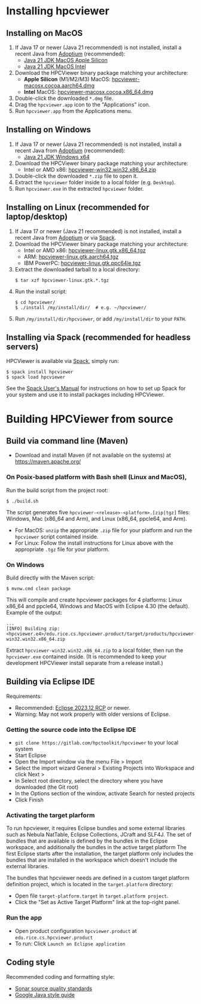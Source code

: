 <!--
SPDX-FileCopyrightText: 2024 Contributors to the HPCToolkit Project

SPDX-License-Identifier: CC-BY-4.0
-->

# Installing hpcviewer

## Installing on MacOS

1. If Java 17 or newer (Java 21 recommended) is not installed, install a recent Java from [Adoptium](https://adoptium.net/temurin/releases/?version=21&os=mac) (recommended):
   - [Java 21 JDK MacOS Apple Silicon](https://github.com/adoptium/temurin21-binaries/releases/download/jdk-21.0.4%2B7/OpenJDK21U-jdk_aarch64_mac_hotspot_21.0.4_7.pkg)
   - [Java 21 JDK MacOS Intel](https://github.com/adoptium/temurin21-binaries/releases/download/jdk-21.0.4%2B7/OpenJDK21U-jdk_x64_mac_hotspot_21.0.4_7.pkg)
1. Download the HPCViewer binary package matching your architecture:
   - **Apple Silicon** (M1/M2/M3) MacOS: [hpcviewer-macosx.cocoa.aarch64.dmg](https://gitlab.com/hpctoolkit/hpcviewer/-/releases/permalink/latest/downloads/hpcviewer-macosx.cocoa.aarch64.dmg)
   - **Intel** MacOS: [hpcviewer-macosx.cocoa.x86_64.dmg](https://gitlab.com/hpctoolkit/hpcviewer/-/releases/permalink/latest/downloads/hpcviewer-macosx.cocoa.x86_64.dmg)
1. Double-click the downloaded `*.dmg` file.
1. Drag the `hpcviewer.app` icon to the "Applications" icon.
1. Run `hpcviewer.app` from the Applications menu.

## Installing on Windows

1. If Java 17 or newer (Java 21 recommended) is not installed, install a recent Java from [Adoptium](https://adoptium.net/temurin/releases/?version=21&os=windows) (recommended):
   - [Java 21 JDK Windows x64](https://github.com/adoptium/temurin21-binaries/releases/download/jdk-21.0.4%2B7/OpenJDK21U-jdk_x64_windows_hotspot_21.0.4_7.msi)
1. Download the HPCViewer binary package matching your architecture:
   - Intel or AMD x86: [hpcviewer-win32.win32.x86_64.zip](https://gitlab.com/hpctoolkit/hpcviewer/-/releases/permalink/latest/downloads/hpcviewer-win32.win32.x86_64.zip)
1. Double-click the downloaded `*.zip` file to open it.
1. Extract the `hpcviewer` folder inside to a local folder (e.g. `Desktop`).
1. Run `hpcviewer.exe` in the extracted `hpcviewer` folder.

## Installing on Linux (recommended for laptop/desktop)

1. If Java 17 or newer (Java 21 recommended) is not installed, install a recent Java from [Adoptium](https://adoptium.net/temurin/releases/?version=32&os=linux) or via [Spack](https://spack.io).
1. Download the HPCViewer binary package matching your architecture:
   - Intel or AMD x86: [hpcviewer-linux.gtk.x86_64.tgz](https://gitlab.com/hpctoolkit/hpcviewer/-/releases/permalink/latest/downloads/hpcviewer-linux.gtk.x86_64.tgz)
   - ARM: [hpcviewer-linux.gtk.aarch64.tgz](https://gitlab.com/hpctoolkit/hpcviewer/-/releases/permalink/latest/downloads/hpcviewer-linux.gtk.aarch64.tgz)
   - IBM PowerPC: [hpcviewer-linux.gtk.ppc64le.tgz](https://gitlab.com/hpctoolkit/hpcviewer/-/releases/permalink/latest/downloads/hpcviewer-linux.gtk.ppc64le.tgz)
1. Extract the downloaded tarball to a local directory:
   ```console
   $ tar xzf hpcviewer-linux.gtk.*.tgz
   ```
1. Run the install script:
   ```console
   $ cd hpcviewer/
   $ ./install /my/install/dir/  # e.g. ~/hpcviewer/
   ```
1. Run `/my/install/dir/hpcviewer`, or add `/my/install/dir` to your `PATH`.

## Installing via Spack (recommended for headless servers)

HPCViewer is available via [Spack](https://spack.io), simply run:

```console
$ spack install hpcviewer
$ spack load hpcviewer
```

See the [Spack User's Manual] for instructions on how to set up Spack for your system and use it to install packages including HPCViewer.

# Building HPCViewer from source

## Build via command line (Maven)

- Download and install Maven (if not available on the systems) at https://maven.apache.org/

### On Posix-based platform with Bash shell (Linux and MacOS),

Run the build script from the project root:

```console
$ ./build.sh
```

The script generates five `hpcviewer-<release>-<platform>.[zip|tgz]` files: Windows, Mac (x86_64 and Arm), and Linux (x86_64, ppcle64, and Arm).

- For MacOS: `unzip` the appropriate `.zip` file for your platform and run the `hpcviewer` script contained inside.
- For Linux: Follow the install instructions for Linux above with the appropriate `.tgz` file for your platform.

### On Windows

Build directly with the Maven script:

```console
$ mvnw.cmd clean package
```

This will compile and create hpcviewer packages for 4 platforms: Linux x86_64 and ppcle64, Windows and MacOS with Eclipse 4.30 (the default). Example of the output:

```
...
[INFO] Building zip: <hpcviewer.e4>/edu.rice.cs.hpcviewer.product/target/products/hpcviewer-win32.win32.x86_64.zip
```

Extract `hpcviewer-win32.win32.x86_64.zip` to a local folder, then run the `hpcviewer.exe` contained inside. (It is recommended to keep your development HPCViewer install separate from a release install.)

## Building via Eclipse IDE

Requirements:

- Recommended: [Eclipse 2023.12 RCP](https://www.eclipse.org/downloads/packages/release/2023-12/r/eclipse-ide-rcp-and-rap-developers) or newer.
- Warning: May not work properly with older versions of Eclipse.

### Getting the source code into the Eclipse IDE

- `git clone https://gitlab.com/hpctoolkit/hpcviewer` to your local system
- Start Eclipse
- Open the Import window via the menu File > Import
- Select the import wizard General > Existing Projects into Workspace and click Next >
- In Select root directory, select the directory where you have downloaded (the Git root)
- In the Options section of the window, activate Search for nested projects
- Click Finish

### Activating the target plarform

To run hpcviewer, it requires Eclipse bundles and some external libraries such as Nebula NatTable, Eclipse Collections, JCraft and SLF4J. The set of bundles that are available is defined by the bundles in the Eclipse workspace, and additionally the bundles in the active target platform The first Eclipse starts after the installation, the target platform only includes the bundles that are installed in the workspace which doesn't include the external libraries.

The bundles that hpcviewer needs are defined in a custom target platform definition project, which is located in the `target.platform` directory:

- Open file `target-platform.target` in `target.platform project`.
- Click the "Set as Active Target Platform" link at the top-right panel.

### Run the app

- Open product configuration `hpcviewer.product` at `edu.rice.cs.hpcviewer.product`
- To run: Click `Launch an Eclipse application`

## Coding style

Recommended coding and formatting style:

- [Sonar source quality standards](https://www.sonarsource.com/java/)
- [Google Java style guide](https://google.github.io/styleguide/javaguide.html)

[spack user's manual]: https://spack.readthedocs.io/
